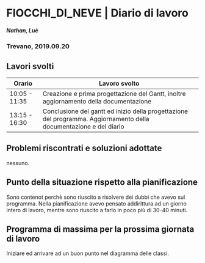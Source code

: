 

# FIOCCHI_DI_NEVE | Diario di lavoro
##### Nathan, Luè
### Trevano, 2019.09.20

## Lavori svolti


|Orario        |Lavoro svolto                 |
|--------------|------------------------------|
|10:05 - 11:35 |Creazione e prima progettazione del Gantt, inoltre aggiornamento della documentazione|
|13:15 - 16:30 |Conclusione del gantt ed inizio della progettazione del programma. Aggiornamento della documentazione e del diario|

##  Problemi riscontrati e soluzioni adottate
nessuno.
##  Punto della situazione rispetto alla pianificazione
Sono contenot perchè sono riuscito a risolvere dei dubbi che avevo sul programma. Nella pianificazione avevo pensato addirittura ad un giorno intero di lavoro, mentre sono riuscito a farlo in poco più di 30-40 minuti.
## Programma di massima per la prossima giornata di lavoro
Iniziare ed arrivare ad un buon punto nel diagramma delle classi.